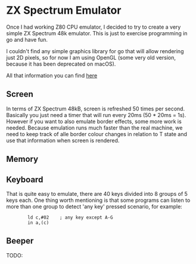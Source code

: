 # ZX Spectrum Emulator

Once I had working Z80 CPU emulator, I decided to try to create a very simple ZX Spectrum 48k emulator. This is just to exercise programming in go and have fun.

I couldn't find any simple graphics library for go that will allow rendering just 2D pixels, so for now I am using OpenGL (some very old version, because it has been deprecated on macOS).

All that information you can find [here](https://worldofspectrum.org/faq/reference/48kreference.htm)

## Screen
In terms of ZX Spectrum 48kB, screen is refreshed 50 times per second. Basically you just need a timer that will run every 20ms (50 * 20ms = 1s). However if you want to also emulate border effects, some more work is needed. Because emulation runs much faster than the real machine, we need to keep track of alle border colour changes in relation to T state and use that information when screen is rendered.

## Memory


## Keyboard
That is quite easy to emulate, there are 40 keys divided into 8 groups of 5 keys each. One thing worth mentioning is that some programs can listen to more than one group to detect 'any key' pressed scenario, for example:
```assembly
        ld c,#02    ; any key except A-G
        in a,(c)
```

## Beeper
TODO:
